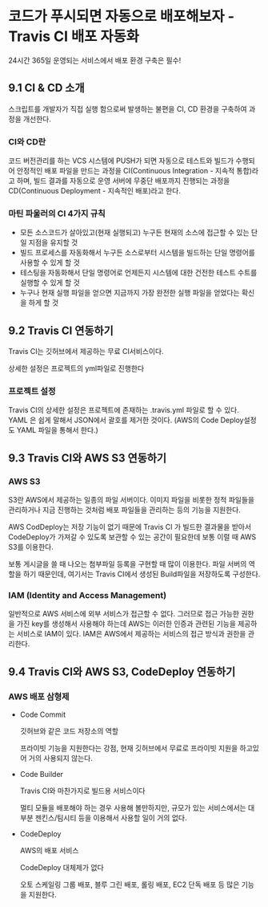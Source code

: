 # 코드가 푸시되면 자동으로 배포해보자 - Travis CI 배포 자동화

24시간 365일 운영되는 서비스에서 배포 환경 구축은 필수!

## 9.1 CI & CD 소개

스크립트를 개발자가 직접 실행 함으로써 발생하는 불편을 CI, CD 환경을 구축하여 과정을 개선한다.

### CI와 CD란

코드 버전관리를 하는 VCS 시스템에 PUSH가 되면 자동으로 테스트와 빌드가 수행되어 안정적인 배포 파일을 만드는 과정을 CI(Continuous Integration - 지속적 통합)라고 하며, 빌드 결과를 자동으로 운영 서버에 무중단 배포까지 진행되는 과정을 CD(Continuous Deployment - 지속적인 배포)라고 한다.

### 마틴 파울러의  CI 4가지 규칙

- 모든 소스코드가 살아있고(현재 실행되고) 누구든 현재의 소스에 접근할 수 있는 단일 지점을 유지할 것
- 빌드 프로세스를 자동화해서 누구든 소스로부터 시스템을 빌드하는 단일 명령어를 사용할 수 있게 할 것
- 테스팅을 자동화해서 단일 명령어로 언제든지 시스템에 대한 건전한 테스트 수트를 실행할 수 있게 할 것
- 누구나 현재 실행 파일을 얻으면 지금까지 가장 완전한 실행 파일을 얻었다는 확신을 하게 할 것

## 9.2 Travis CI 연동하기

Travis CI는 깃허브에서 제공하는 무료 CI서비스이다.

상세한 설정은 프로젝트의 yml파일로 진행한다

### 프로젝트 설정

Travis CI의 상세한 설정은 프로젝트에 존재하는 .travis.yml 파일로 할 수 있다. YAML 은 쉽게 말해서 JSON에서 괄호를 제거한 것이다. (AWS의 Code Deploy설정도 YAML 파일을 통해서 한다.)

## 9.3 Travis CI와 AWS S3 연동하기

### AWS S3

S3란 AWS에서 제공하는 일종의 파일 서버이다. 이미지 파일을 비롯한 정적 파일들을 관리하거나 지금 진행하는 것처럼 배포 파일들을 관리하는 등의 기능을 지원한다. 

AWS CodDeploy는 저장 기능이 없기 때문에 Travis CI 가 빌드한 결과물을 받아서 CodeDeploy가 가져갈 수 있도록 보관할 수 있는 공간이 필요한데 보통 이럴 때 AWS S3를 이용한다. 

보통 게시글을 쓸 때 나오는 첨부파일 등록을 구현할 때 많이 이용한다. 파일 서버의 역할을 하기 때문인데, 여기서는 Travis CI에서 생성된 Build파일을 저장하도록 구성한다.

### IAM (Identity and Access Management)

일반적으로 AWS 서비스에 외부 서비스가 접근할 수 없다. 그러므로 접근 가능한 권한을 가진 key를 생성해서 사용해야 하는데 AWS는 이러한 인증과 관련된 기능을 제공하는 서비스로 IAM이 있다. IAM은 AWS에서 제공하는 서비스의 접근 방식과 권한을 관리한다. 

## 9.4 Travis CI와 AWS S3, CodeDeploy 연동하기

### AWS 배포 삼형제

- Code Commit

    깃허브와 같은 코드 저장소의 역할

    프라이빗 기능을 지원한다는 강점, 현재 깃허브에서 무료로 프라이빗 지원을 하고있어 거의 사용되지 않는다.

- Code Builder

    Travis CI와 마찬가지로 빌드용 서비스이다

    멀티 모듈을 배포해야 하는 경우 사용해 볼만하지만, 규모가 있는 서비스에서는 대부분 젠킨스/팀시티 등을 이용해서 사용할 일이 거의 없다.

- CodeDeploy

    AWS의 배포 서비스

    CodeDeploy 대체제가 없다

    오토 스케일링 그룹 배포, 블루 그린 배포, 롤링 배포, EC2 단독 배포 등 많은 기능을 지원한다.
